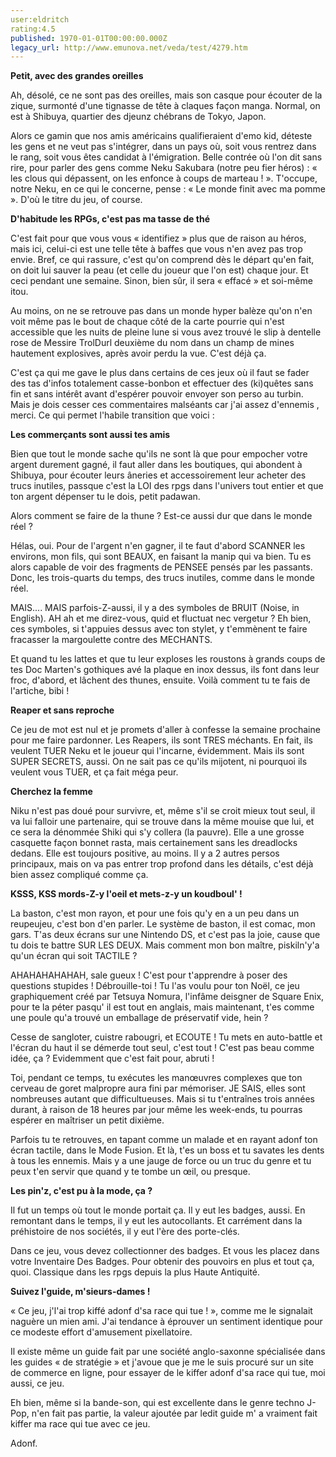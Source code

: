 ```yaml
---
user:eldritch
rating:4.5
published: 1970-01-01T00:00:00.000Z
legacy_url: http://www.emunova.net/veda/test/4279.htm
---
```

**Petit, avec des grandes oreilles**  

   

Ah, désolé, ce ne sont pas des oreilles, mais son casque pour écouter de la zique, surmonté d'une tignasse de tête à claques façon manga. Normal, on est à Shibuya, quartier des djeunz chébrans de Tokyo, Japon.  

Alors ce gamin que nos amis américains qualifieraient d'emo kid, déteste les gens et ne veut pas s'intégrer, dans un pays où, soit vous rentrez dans le rang, soit vous êtes candidat à l'émigration. Belle contrée où l'on dit sans rire, pour parler des gens comme Neku Sakubara (notre peu fier héros) : « les clous qui dépassent, on les enfonce à coups de marteau ! ». T'occupe, notre Neku, en ce qui le concerne, pense : « Le monde finit avec ma pomme ». D'où le titre du jeu, of course.  

   

**D'habitude les RPGs, c'est pas ma tasse de thé**  

   

C'est fait pour que vous vous « identifiez » plus que de raison au héros, mais ici, celui-ci est une telle tête à baffes que vous n'en avez pas trop envie. Bref, ce qui rassure, c'est qu'on comprend dès le départ qu'en fait, on doit lui sauver la peau (et celle du joueur que l'on est) chaque jour. Et ceci pendant une semaine. Sinon, bien sûr, il sera « effacé » et soi-même itou.  

Au moins, on ne se retrouve pas dans un monde hyper balèze qu'on n'en voit même pas le bout de chaque côté de la carte pourrie qui n'est accessible que les nuits de pleine lune si vous avez trouvé le slip à dentelle rose de Messire TrolDurl deuxième du nom dans un champ de mines hautement explosives, après avoir perdu la vue. C'est déjà ça.  

C'est ça qui me gave le plus dans certains de ces jeux où il faut se fader des tas d'infos totalement casse-bonbon et effectuer des (ki)quêtes sans fin et sans intérêt avant d'espérer pouvoir envoyer son perso au turbin. Mais je dois cesser ces commentaires malséants car j'ai assez d'ennemis , merci. Ce qui permet l'habile transition que voici :  

   

**Les commerçants sont aussi tes amis**  

   

Bien que tout le monde sache qu'ils ne sont là que pour empocher votre argent durement gagné, il faut aller dans les boutiques, qui abondent à Shibuya, pour écouter leurs âneries et accessoirement leur acheter des trucs inutiles, passque c'est la LOI des rpgs dans l'univers tout entier et que ton argent dépenser tu le dois, petit padawan.  

Alors comment se faire de la thune ? Est-ce aussi dur que dans le monde réel ?  

Hélas, oui. Pour de l'argent n'en gagner, il te faut d'abord SCANNER les environs, mon fils, qui sont BEAUX, en faisant la manip qui va bien. Tu es alors capable de voir des fragments de PENSEE pensés par les passants. Donc, les trois-quarts du temps, des trucs inutiles, comme dans le monde réel.  

MAIS.... MAIS parfois-Z-aussi, il y a des symboles de BRUIT (Noise, in English). AH ah et me direz-vous, quid et fluctuat nec vergetur ? Eh bien, ces symboles, si t'appuies dessus avec ton stylet, y t'emmènent te faire fracasser la margoulette contre des MECHANTS.   

Et quand tu les lattes et que tu leur exploses les roustons à grands coups de tes Doc Marten's gothiques avé la plaque en inox dessus, ils font dans leur froc, d'abord, et lâchent des thunes, ensuite. Voilà comment tu te fais de l'artiche, bibi !  

   

**Reaper et sans reproche**  

   

Ce jeu de mot est nul et je promets d'aller à confesse la semaine prochaine pour me faire pardonner. Les Reapers, ils sont TRES méchants. En fait, ils veulent TUER Neku et le joueur qui l'incarne, évidemment. Mais ils sont SUPER SECRETS, aussi. On ne sait pas ce qu'ils mijotent, ni pourquoi ils veulent vous TUER, et ça fait méga peur.  

   

**Cherchez la femme**  

   

Niku n'est pas doué pour survivre, et, même s'il se croit mieux tout seul, il va lui falloir une partenaire, qui se trouve dans la même mouise que lui, et ce sera la dénommée Shiki qui s'y collera (la pauvre). Elle a une grosse casquette façon bonnet rasta, mais certainement sans les dreadlocks dedans. Elle est toujours positive, au moins. Il y a 2 autres persos principaux, mais on va pas entrer trop profond dans les détails, c'est déjà bien assez compliqué comme ça.  

   

**KSSS, KSS mords-Z-y l'oeil et mets-z-y un koudboul' !**  

   

La baston, c'est mon rayon, et pour une fois qu'y en a un peu dans un reupeujeu, c'est bon d'en parler. Le système de baston, il est comac, mon gars. T'as deux écrans sur une Nintendo DS, et c'est pas la joie, cause que tu dois te battre SUR LES DEUX. Mais comment mon bon maître, piskiln'y'a qu'un écran qui soit TACTILE ?   

AHAHAHAHAHAH, sale gueux ! C'est pour t'apprendre à poser des questions stupides ! Débrouille-toi ! Tu l'as voulu pour ton Noël, ce jeu graphiquement créé par Tetsuya Nomura, l'infâme deisgner de Square Enix, pour te la péter pasqu' il est tout en anglais, mais maintenant, t'es comme une poule qu'a trouvé un emballage de préservatif vide, hein ?  

Cesse de sangloter, cuistre rabougri, et ECOUTE ! Tu mets en auto-battle et l'écran du haut il se démerde tout seul, c'est tout ! C'est pas beau comme idée, ça ? Evidemment que c'est fait pour, abruti !  

Toi, pendant ce temps, tu exécutes les manœuvres complexes que ton cerveau de goret malpropre aura fini par mémoriser. JE SAIS, elles sont nombreuses autant que difficultueuses. Mais si tu t'entraînes trois années durant, à raison de 18 heures par jour même les week-ends, tu pourras espérer en maîtriser un petit dixième.  

Parfois tu te retrouves, en tapant comme un malade et en rayant adonf ton écran tactile, dans le Mode Fusion. Et là, t'es un boss et tu savates les dents à tous les ennemis. Mais y a une jauge de force ou un truc du genre et tu peux t'en servir que quand y te tombe un œil, ou presque.  

   

**Les pin'z, c'est pu à la mode, ça ?**  

   

Il fut un temps où tout le monde portait ça. Il y eut les badges, aussi. En remontant dans le temps, il y eut les autocollants. Et carrément dans la préhistoire de nos sociétés, il y eut l'ère des porte-clés.  

Dans ce jeu, vous devez collectionner des badges. Et vous les placez dans votre Inventaire Des Badges. Pour obtenir des pouvoirs en plus et tout ça, quoi. Classique dans les rpgs depuis la plus Haute Antiquité.  

   

**Suivez l'guide, m'sieurs-dames !**  

   

« Ce jeu, j'l'ai trop kiffé adonf d'sa race qui tue ! », comme me le signalait naguère un mien ami. J'ai tendance à éprouver un sentiment identique pour ce modeste effort d'amusement pixellatoire.  

Il existe même un guide fait par une société anglo-saxonne spécialisée dans les guides « de stratégie » et j'avoue que je me le suis procuré sur un site de commerce en ligne, pour essayer de le kiffer adonf d'sa race qui tue, moi aussi, ce jeu.  

   

Eh bien, même si la bande-son, qui est excellente dans le genre techno J-Pop, n'en fait pas partie, la valeur ajoutée par ledit guide m' a vraiment fait kiffer ma race qui tue avec ce jeu.  

   

Adonf.